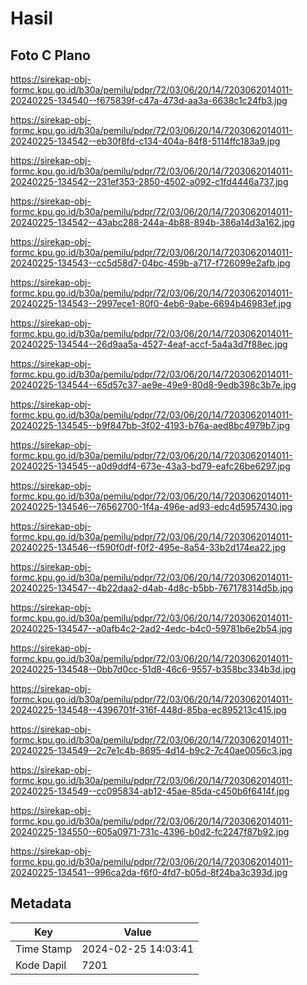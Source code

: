 # Hasil

## Foto C Plano

https://sirekap-obj-formc.kpu.go.id/b30a/pemilu/pdpr/72/03/06/20/14/7203062014011-20240225-134540--f675839f-c47a-473d-aa3a-6638c1c24fb3.jpg

https://sirekap-obj-formc.kpu.go.id/b30a/pemilu/pdpr/72/03/06/20/14/7203062014011-20240225-134542--eb30f8fd-c134-404a-84f8-5114ffc183a9.jpg

https://sirekap-obj-formc.kpu.go.id/b30a/pemilu/pdpr/72/03/06/20/14/7203062014011-20240225-134542--231ef353-2850-4502-a092-c1fd4446a737.jpg

https://sirekap-obj-formc.kpu.go.id/b30a/pemilu/pdpr/72/03/06/20/14/7203062014011-20240225-134542--43abc288-244a-4b88-894b-386a14d3a162.jpg

https://sirekap-obj-formc.kpu.go.id/b30a/pemilu/pdpr/72/03/06/20/14/7203062014011-20240225-134543--cc5d58d7-04bc-459b-a717-f726099e2afb.jpg

https://sirekap-obj-formc.kpu.go.id/b30a/pemilu/pdpr/72/03/06/20/14/7203062014011-20240225-134543--2997ece1-80f0-4eb6-9abe-6694b46983ef.jpg

https://sirekap-obj-formc.kpu.go.id/b30a/pemilu/pdpr/72/03/06/20/14/7203062014011-20240225-134544--26d9aa5a-4527-4eaf-accf-5a4a3d7f88ec.jpg

https://sirekap-obj-formc.kpu.go.id/b30a/pemilu/pdpr/72/03/06/20/14/7203062014011-20240225-134544--65d57c37-ae9e-49e9-80d8-9edb398c3b7e.jpg

https://sirekap-obj-formc.kpu.go.id/b30a/pemilu/pdpr/72/03/06/20/14/7203062014011-20240225-134545--b9f847bb-3f02-4193-b76a-aed8bc4979b7.jpg

https://sirekap-obj-formc.kpu.go.id/b30a/pemilu/pdpr/72/03/06/20/14/7203062014011-20240225-134545--a0d9ddf4-673e-43a3-bd79-eafc26be6297.jpg

https://sirekap-obj-formc.kpu.go.id/b30a/pemilu/pdpr/72/03/06/20/14/7203062014011-20240225-134546--76562700-1f4a-496e-ad93-edc4d5957430.jpg

https://sirekap-obj-formc.kpu.go.id/b30a/pemilu/pdpr/72/03/06/20/14/7203062014011-20240225-134546--f590f0df-f0f2-495e-8a54-33b2d174ea22.jpg

https://sirekap-obj-formc.kpu.go.id/b30a/pemilu/pdpr/72/03/06/20/14/7203062014011-20240225-134547--4b22daa2-d4ab-4d8c-b5bb-767178314d5b.jpg

https://sirekap-obj-formc.kpu.go.id/b30a/pemilu/pdpr/72/03/06/20/14/7203062014011-20240225-134547--a0afb4c2-2ad2-4edc-b4c0-59781b6e2b54.jpg

https://sirekap-obj-formc.kpu.go.id/b30a/pemilu/pdpr/72/03/06/20/14/7203062014011-20240225-134548--0bb7d0cc-51d8-46c6-9557-b358bc334b3d.jpg

https://sirekap-obj-formc.kpu.go.id/b30a/pemilu/pdpr/72/03/06/20/14/7203062014011-20240225-134548--4396701f-316f-448d-85ba-ec895213c415.jpg

https://sirekap-obj-formc.kpu.go.id/b30a/pemilu/pdpr/72/03/06/20/14/7203062014011-20240225-134549--2c7e1c4b-8695-4d14-b9c2-7c40ae0056c3.jpg

https://sirekap-obj-formc.kpu.go.id/b30a/pemilu/pdpr/72/03/06/20/14/7203062014011-20240225-134549--cc095834-ab12-45ae-85da-c450b6f6414f.jpg

https://sirekap-obj-formc.kpu.go.id/b30a/pemilu/pdpr/72/03/06/20/14/7203062014011-20240225-134550--605a0971-731c-4396-b0d2-fc2247f87b92.jpg

https://sirekap-obj-formc.kpu.go.id/b30a/pemilu/pdpr/72/03/06/20/14/7203062014011-20240225-134541--996ca2da-f6f0-4fd7-b05d-8f24ba3c393d.jpg


## Metadata

| Key        | Value               |
| ---------- | ------------------- |
| Time Stamp | 2024-02-25 14:03:41 |
| Kode Dapil | 7201                |



